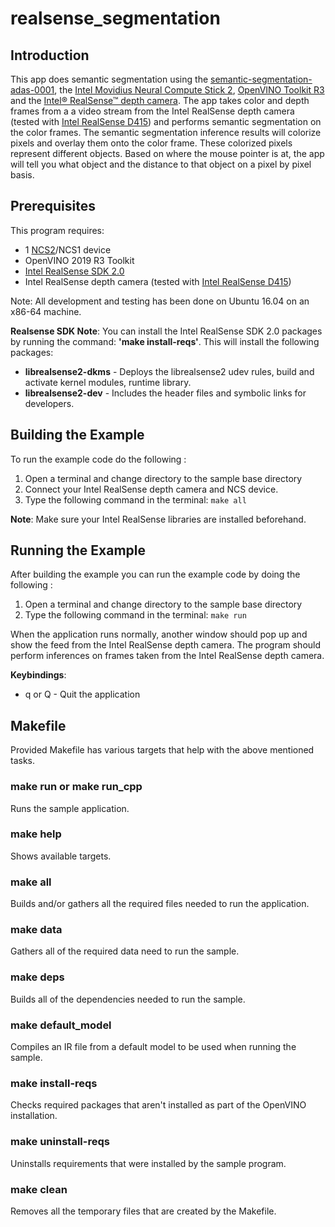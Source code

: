 # realsense_segmentation
## Introduction
This app does semantic segmentation using the [semantic-segmentation-adas-0001](../../networks/semantic_segmentation_adas_0001/README.md), the [Intel Movidius Neural Compute Stick 2](https://software.intel.com/en-us/neural-compute-stick), [OpenVINO Toolkit R3](https://software.intel.com/en-us/openvino-toolkit) and the [Intel® RealSense™ depth camera](https://store.intelrealsense.com). The app takes color and depth frames from a a video stream from the Intel RealSense depth camera (tested with [Intel RealSense D415](https://www.intelrealsense.com/depth-camera-d415/)) and performs semantic segmentation on the color frames. The semantic segmentation inference results will colorize pixels and overlay them onto the color frame. These colorized pixels represent different objects. Based on where the mouse pointer is at, the app will tell you what object and the distance to that object on a pixel by pixel basis. 


## Prerequisites
This program requires:
- 1 [NCS2](https://store.intelrealsense.com/buy-intel-neural-compute-stick-2.html)/NCS1 device
- OpenVINO 2019 R3 Toolkit
- [Intel RealSense SDK 2.0](https://github.com/IntelRealSense/librealsense)
- Intel RealSense depth camera (tested with [Intel RealSense D415](https://store.intelrealsense.com/buy-intel-realsense-depth-camera-d415.html))

Note: All development and testing has been done on Ubuntu 16.04 on an x86-64 machine.

**Realsense SDK Note**:
You can install the Intel RealSense SDK 2.0 packages by running the command: **'make install-reqs'**.
This will install the following packages:
- **librealsense2-dkms** - Deploys the librealsense2 udev rules, build and activate kernel modules, runtime library.
- **librealsense2-dev** - Includes the header files and symbolic links for developers.

## Building the Example

To run the example code do the following :
1. Open a terminal and change directory to the sample base directory
2. Connect your Intel RealSense depth camera and NCS device.
3. Type the following command in the terminal: ```make all```

**Note**: Make sure your Intel RealSense libraries are installed beforehand. 

## Running the Example

After building the example you can run the example code by doing the following :
1. Open a terminal and change directory to the sample base directory
2. Type the following command in the terminal: ```make run``` 

When the application runs normally, another window should pop up and show the feed from the Intel RealSense depth camera. The program should perform inferences on frames taken from the Intel RealSense depth camera.

**Keybindings**:
- q or Q - Quit the application


## Makefile
Provided Makefile has various targets that help with the above mentioned tasks.

### make run or make run_cpp
Runs the sample application.

### make help
Shows available targets.

### make all
Builds and/or gathers all the required files needed to run the application.

### make data
Gathers all of the required data need to run the sample.

### make deps
Builds all of the dependencies needed to run the sample.

### make default_model
Compiles an IR file from a default model to be used when running the sample.

### make install-reqs
Checks required packages that aren't installed as part of the OpenVINO installation. 

### make uninstall-reqs
Uninstalls requirements that were installed by the sample program.
 
### make clean
Removes all the temporary files that are created by the Makefile.

